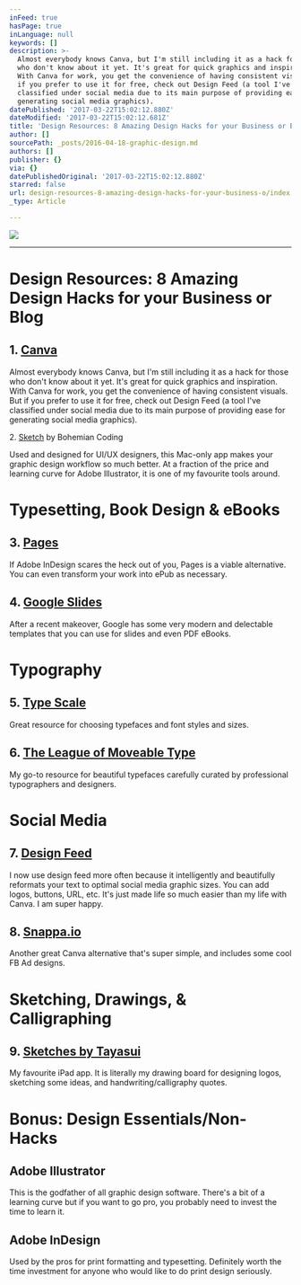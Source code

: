 ```yaml
---
inFeed: true
hasPage: true
inLanguage: null
keywords: []
description: >-
  Almost everybody knows Canva, but I'm still including it as a hack for those
  who don't know about it yet. It's great for quick graphics and inspiration.
  With Canva for work, you get the convenience of having consistent visuals. But
  if you prefer to use it for free, check out Design Feed (a tool I've
  classified under social media due to its main purpose of providing ease for
  generating social media graphics).
datePublished: '2017-03-22T15:02:12.880Z'
dateModified: '2017-03-22T15:02:12.681Z'
title: 'Design Resources: 8 Amazing Design Hacks for your Business or Blog'
author: []
sourcePath: _posts/2016-04-18-graphic-design.md
authors: []
publisher: {}
via: {}
datePublishedOriginal: '2017-03-22T15:02:12.880Z'
starred: false
url: design-resources-8-amazing-design-hacks-for-your-business-o/index.html
_type: Article

---
```

![](https://the-grid-user-content.s3-us-west-2.amazonaws.com/16fbc7ca-b365-4a5f-9a8a-f400343f925b.jpg)

---

# Design Resources: 8 Amazing Design Hacks for your Business or Blog

## 1\. [Canva][0]

Almost everybody knows Canva, but I'm still including it as a hack for those who don't know about it yet. It's great for quick graphics and inspiration. With Canva for work, you get the convenience of having consistent visuals. But if you prefer to use it for free, check out Design Feed (a tool I've classified under social media due to its main purpose of providing ease for generating social media graphics).

2\. [Sketch][1] by Bohemian Coding

Used and designed for UI/UX designers, this Mac-only app makes your graphic design workflow so much better. At a fraction of the price and learning curve for Adobe Illustrator, it is one of my favourite tools around.

# Typesetting, Book Design & eBooks

## 3\. [Pages][2]

If Adobe InDesign scares the heck out of you, Pages is a viable alternative. You can even transform your work into ePub as necessary.

## 4\. [Google Slides][3]

After a recent makeover, Google has some very modern and delectable templates that you can use for slides and even PDF eBooks.

# Typography

## 5\. [Type Scale][4]

Great resource for choosing typefaces and font styles and sizes.

## 6\. [The League of Moveable Type][5]

My go-to resource for beautiful typefaces carefully curated by professional typographers and designers.

# Social Media

## 7\. [Design Feed][6]

I now use design feed more often because it intelligently and beautifully reformats your text to optimal social media graphic sizes. You can add logos, buttons, URL, etc. It's just made life so much easier than my life with Canva. I am super happy.

## 8\. [Snappa.io][7]

Another great Canva alternative that's super simple, and includes some cool FB Ad designs.

# Sketching, Drawings, & Calligraphing

## 9\. [Sketches by Tayasui][8]

My favourite iPad app. It is literally my drawing board for designing logos, sketching some ideas, and handwriting/calligraphy quotes.

# Bonus: Design Essentials/Non-Hacks

## Adobe Illustrator

This is the godfather of all graphic design software. There's a bit of a learning curve but if you want to go pro, you probably need to invest the time to learn it.

## Adobe InDesign

Used by the pros for print formatting and typesetting. Definitely worth the time investment for anyone who would like to do print design seriously.

[0]: https://canva.com/
[1]: https://www.sketchapp.com/
[2]: http://www.apple.com/mac/pages/
[3]: https://www.google.com/slides/about/
[4]: Type-scale.com
[5]: https://www.theleagueofmoveabletype.com/
[6]: https://app.designfeed.io/
[7]: https://snappa.io/
[8]: http://www.tayasui.com/sketches/
